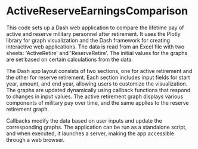 # ActiveReserveEarningsComparison

This code sets up a Dash web application to compare the lifetime pay of active and reserve military personnel after retirement. It uses the Plotly library for graph visualization and the Dash framework for creating interactive web applications. The data is read from an Excel file with two sheets: 'ActiveRetire' and 'ReserveRetire'. The initial values for the graphs are set based on certain calculations from the data.

The Dash app layout consists of two sections, one for active retirement and the other for reserve retirement. Each section includes input fields for start year, amount, and end year, allowing users to customize the visualization. The graphs are updated dynamically using callback functions that respond to changes in input values. The active retirement graph displays various components of military pay over time, and the same applies to the reserve retirement graph.

Callbacks modify the data based on user inputs and update the corresponding graphs. The application can be run as a standalone script, and when executed, it launches a server, making the app accessible through a web browser.
